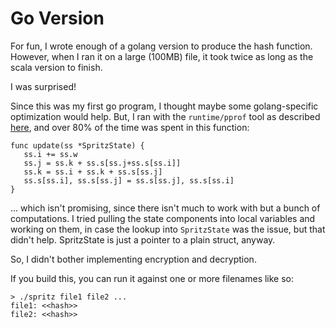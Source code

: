 # Go Version

For fun, I wrote enough of a golang version to produce the hash
function.  However, when I ran it on a large (100MB) file, it
took twice as long as the scala version to finish.

I was surprised!

Since this was my first go program, I thought maybe some 
golang-specific optimization would help.  But, I ran with the 
`runtime/pprof` tool as described [here][1], and over 80% 
of the time was spent in this function:

```
func update(ss *SpritzState) {
   ss.i += ss.w
   ss.j = ss.k + ss.s[ss.j+ss.s[ss.i]]
   ss.k = ss.i + ss.k + ss.s[ss.j]
   ss.s[ss.i], ss.s[ss.j] = ss.s[ss.j], ss.s[ss.i]
}

```

... which isn't promising, since there isn't much to work with
but a bunch of computations.  I tried pulling the state components
into local variables and working on them, in case the lookup into
`SpritzState` was the issue, but that didn't help.  SpritzState is
just a pointer to a plain struct, anyway.

So, I didn't bother implementing encryption and decryption.

If you build this, you can run it against one or more filenames like so:

```
> ./spritz file1 file2 ...
file1: <<hash>>
file2: <<hash>>

```

[1]: http://blog.golang.org/profiling-go-programs

